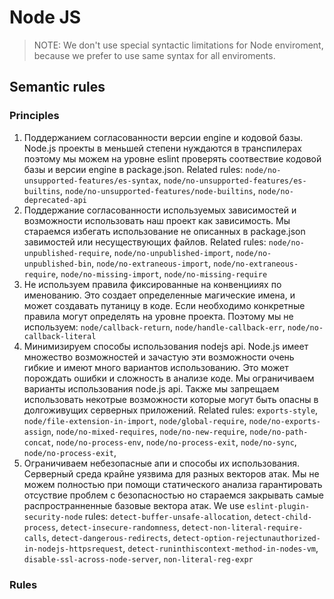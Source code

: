 # Node JS

> NOTE: We don't use special syntactic limitations for Node enviroment, because we prefer to use same syntax for all enviroments.

## Semantic rules

### Principles

1. Поддержанием согласованности версии engine и кодовой базы. Node.js проекты в меньшей степени нуждаются в транспилерах поэтому мы можем на уровне eslint проверять соотвествие кодовой базы и версии engine в package.json. Related rules: `node/no-unsupported-features/es-syntax`, `node/no-unsupported-features/es-builtins`, `node/no-unsupported-features/node-builtins`, `node/no-deprecated-api`
2. Поддержание согласованности используемых зависимостей и возможности использовать наш проект как зависимость. Мы стараемся избегать использование не описанных в package.json завимостей или несуществующих файлов. Related rules: `node/no-unpublished-require`, `node/no-unpublished-import`, `node/no-unpublished-bin`, `node/no-extraneous-import`, `node/no-extraneous-require`, `node/no-missing-import`, `node/no-missing-require`
2. Не используем правила фиксированные на конвенцииях по именованию. Это создает определенные магические имена, и может создавать путаницу в коде. Если необходимо конкретные правила могут определять на уровне проекта. Поэтому мы не используем: `node/callback-return`, `node/handle-callback-err`, `node/no-callback-literal`
3. Минимизируем способы использования nodejs api. Node.js имеет множество возможностей и зачастую эти возможности очень гибкие и имеют много вариантов использованию. Это может порождать ошибки и сложность в анализе коде. Мы ограничиваем варианты использования node.js api. Также мы запрещаем использовать некотрые возможности которые могут быть опасны в долгоживущих серверных приложений. Related rules: `exports-style`, `node/file-extension-in-import`, `node/global-require`, `node/no-exports-assign`, `node/no-mixed-requires`, `node/no-new-require`, `node/no-path-concat`, `node/no-process-env`, `node/no-process-exit`, `node/no-sync`, `node/no-process-exit`, 
4. Ограничиваем небезопасные апи и способы их использования. Серверный среда крайне уязвима для разных векторов атак. Мы не можем полностью при помощи статического анализа гарантировать отсуствие проблем с безопасностью но стараемся закрывать самые распространненные базовые вектора атак. We use `eslint-plugin-security-node` rules: `detect-buffer-unsafe-allocation`, `detect-child-process`, `detect-insecure-randomness`, `detect-non-literal-require-calls`, `detect-dangerous-redirects`, `detect-option-rejectunauthorized-in-nodejs-httpsrequest`, `detect-runinthiscontext-method-in-nodes-vm`, `disable-ssl-across-node-server`, `non-literal-reg-expr`

### Rules
